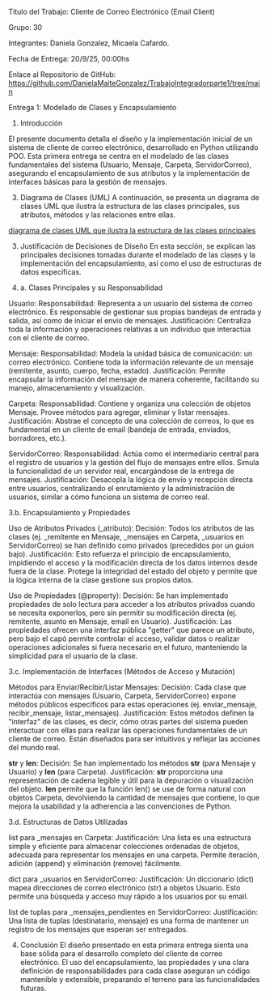 Título del Trabajo: Cliente de Correo Electrónico (Email Client)

Grupo: 30

Integrantes: Daniela Gonzalez, Micaela Cafardo.

Fecha de Entrega: 20/9/25, 00:00hs

Enlace al Repositorio de GitHub: https://github.com/DanielaMaiteGonzalez/TrabajoIntegradorparte1/tree/main

Entrega 1: Modelado de Clases y Encapsulamiento

1. Introducción
   
El presente documento detalla el diseño y la implementación inicial de un sistema de cliente de correo electrónico, desarrollado en Python utilizando POO. Esta primera entrega se centra en el modelado de las clases fundamentales del sistema (Usuario, Mensaje, Carpeta, ServidorCorreo), asegurando el encapsulamiento de sus atributos y la implementación de interfaces básicas para la gestión de mensajes.

3. Diagrama de Clases (UML)
A continuación, se presenta un diagrama de clases UML que ilustra la estructura de las clases principales, sus atributos, métodos y las relaciones entre ellas.

[ diagrama de clases UML que ilustra la estructura de las clases principales](DiagramaUML.png)

3. Justificación de Decisiones de Diseño
En esta sección, se explican las principales decisiones tomadas durante el modelado de las clases y la implementación del encapsulamiento, así como el uso de estructuras de datos específicas.

3. a. Clases Principales y su Responsabilidad

Usuario:
Responsabilidad: Representa a un usuario del sistema de correo electrónico. Es responsable de gestionar sus propias bandejas de entrada y salida, así como de iniciar el envío de mensajes.
Justificación: Centraliza toda la información y operaciones relativas a un individuo que interactúa con el cliente de correo.

Mensaje:
Responsabilidad: Modela la unidad básica de comunicación: un correo electrónico. Contiene toda la información relevante de un mensaje (remitente, asunto, cuerpo, fecha, estado).
Justificación: Permite encapsular la información del mensaje de manera coherente, facilitando su manejo, almacenamiento y visualización.

Carpeta:
Responsabilidad: Contiene y organiza una colección de objetos Mensaje. Provee métodos para agregar, eliminar y listar mensajes.
Justificación: Abstrae el concepto de una colección de correos, lo que es fundamental en un cliente de email (bandeja de entrada, enviados, borradores, etc.).

ServidorCorreo:
Responsabilidad: Actúa como el intermediario central para el registro de usuarios y la gestión del flujo de mensajes entre ellos. Simula la funcionalidad de un servidor real, encargándose de la entrega de mensajes.
Justificación: Desacopla la lógica de envío y recepción directa entre usuarios, centralizando el enrutamiento y la administración de usuarios, similar a cómo funciona un sistema de correo real.

3.b. Encapsulamiento y Propiedades

Uso de Atributos Privados (_atributo):
Decisión: Todos los atributos de las clases (ej. _remitente en Mensaje, _mensajes en Carpeta, _usuarios en ServidorCorreo) se han definido como privados (precedidos por un guion bajo).
Justificación: Esto refuerza el principio de encapsulamiento, impidiendo el acceso y la modificación directa de los datos internos desde fuera de la clase. Protege la integridad del estado del objeto y permite que la lógica interna de la clase gestione sus propios datos.

Uso de Propiedades (@property):
Decisión: Se han implementado propiedades de solo lectura para acceder a los atributos privados cuando se necesita exponerlos, pero sin permitir su modificación directa (ej. remitente, asunto en Mensaje, email en Usuario).
Justificación: Las propiedades ofrecen una interfaz pública "getter" que parece un atributo, pero bajo el capó permite controlar el acceso, validar datos o realizar operaciones adicionales si fuera necesario en el futuro, manteniendo la simplicidad para el usuario de la clase.

3.c. Implementación de Interfaces (Métodos de Acceso y Mutación)

Métodos para Enviar/Recibir/Listar Mensajes:
Decisión: Cada clase que interactúa con mensajes (Usuario, Carpeta, ServidorCorreo) expone métodos públicos específicos para estas operaciones (ej. enviar_mensaje, recibir_mensaje, listar_mensajes).
Justificación: Estos métodos definen la "interfaz" de las clases, es decir, cómo otras partes del sistema pueden interactuar con ellas para realizar las operaciones fundamentales de un cliente de correo. Están diseñados para ser intuitivos y reflejar las acciones del mundo real.

__str__ y __len__:
Decisión: Se han implementado los métodos  __str__ (para Mensaje y Usuario) y __len__ (para Carpeta).
Justificación: __str__ proporciona una representación de cadena legible y útil para la depuración o visualización del objeto. __len__ permite que la función len() se use de forma natural con objetos Carpeta, devolviendo la cantidad de mensajes que contiene, lo que mejora la usabilidad y la adherencia a las convenciones de Python.

3.d. Estructuras de Datos Utilizadas

list para _mensajes en Carpeta:
Justificación: Una lista es una estructura simple y eficiente para almacenar colecciones ordenadas de objetos, adecuada para representar los mensajes en una carpeta. Permite iteración, adición (append) y eliminación (remove) fácilmente.

dict para _usuarios en ServidorCorreo:
Justificación: Un diccionario (dict) mapea direcciones de correo electrónico (str) a objetos Usuario. Esto permite una búsqueda y acceso muy rápido a los usuarios por su email.

list de tuplas para _mensajes_pendientes en ServidorCorreo:
Justificación: Una lista de tuplas (destinatario, mensaje) es una forma de mantener un registro de los mensajes que esperan ser entregados.

4. Conclusión
El diseño presentado en esta primera entrega sienta una base sólida para el desarrollo completo del cliente de correo electrónico. El uso del encapsulamiento, las propiedades y una clara definición de responsabilidades para cada clase aseguran un código mantenible y extensible, preparando el terreno para las funcionalidades futuras.
